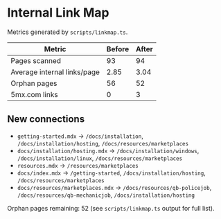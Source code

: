 # Internal Link Map

Metrics generated by `scripts/linkmap.ts`.

| Metric | Before | After |
|-------|-------|-------|
| Pages scanned | 93 | 94 |
| Average internal links/page | 2.85 | 3.04 |
| Orphan pages | 56 | 52 |
| 5mx.com links | 0 | 3 |

## New connections

- `getting-started.mdx` → `/docs/installation`, `/docs/installation/hosting`, `/docs/resources/marketplaces`
- `docs/installation/hosting.mdx` → `/docs/installation/windows`, `/docs/installation/linux`, `/docs/resources/marketplaces`
- `resources.mdx` → `/resources/marketplaces`
- `docs/index.mdx` → `/getting-started`, `/docs/installation/hosting`, `/docs/resources/marketplaces`
- `docs/resources/marketplaces.mdx` → `/docs/resources/qb-policejob`, `/docs/resources/qb-mechanicjob`, `/docs/installation/hosting`

Orphan pages remaining: 52 (see `scripts/linkmap.ts` output for full list).
